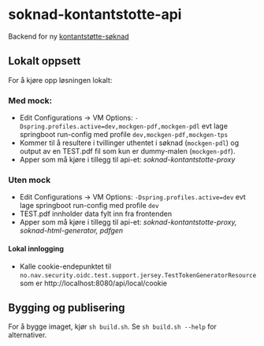 soknad-kontantstotte-api
========================
Backend for ny [kontantstøtte-søknad](https://github.com/navikt/soknad-kontantstotte)

## Lokalt oppsett

For å kjøre opp løsningen lokalt:

### Med mock: 
* Edit Configurations -> VM Options: ``-Dspring.profiles.active=dev,mockgen-pdf,mockgen-pdl`` evt lage springboot run-config med profile `dev,mockgen-pdf,mockgen-tps`
* Kommer til å resultere i tvillinger uthentet i søknad (``mockgen-pdl``) og output av en TEST.pdf fil som kun er dummy-malen (``mockgen-pdf``).
* Apper som må kjøre i tillegg til api-et: _soknad-kontantstotte-proxy_

### Uten mock
* Edit Configurations -> VM Options: ``-Dspring.profiles.active=dev`` evt lage springboot run-config med profile `dev`
* TEST.pdf innholder data fylt inn fra frontenden
* Apper som må kjøre i tillegg til api-et: _soknad-kontantstotte-proxy, soknad-html-generator, pdfgen_


#### Lokal innlogging 
* Kalle cookie-endepunktet til ```no.nav.security.oidc.test.support.jersey.TestTokenGeneratorResource``` som er http://localhost:8080/api/local/cookie

## Bygging og publisering

For å bygge imaget, kjør `sh build.sh`. Se `sh build.sh --help` for alternativer.
